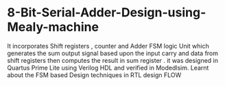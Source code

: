 # 8-Bit-Serial-Adder-Design-using-Mealy-machine
It incorporates Shift registers , counter and Adder FSM logic Unit which generates the sum output signal based upon the input carry and data from shift registers then computes the result in sum register . it was designed in Quartus Prime Lite using Verilog HDL and verified in Modedlsim. Learnt about the FSM based Design techniques in RTL design FLOW
